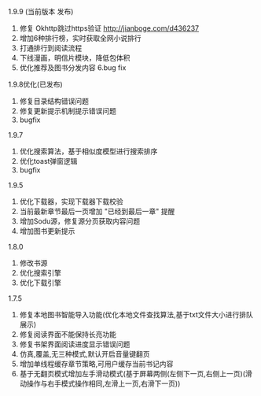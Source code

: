 1.9.9 (当前版本 发布)
1. 修复 Okhttp跳过https验证 http://jianboge.com/d436237
2. 增加6种排行榜，实时获取全网小说排行
3. 打通排行到阅读流程
4. 下线漫画，明信片模块，降低包体积
5. 优化推荐及图书分发内容
   6.bug fix


1.9.8优化(已发布)
1. 修复目录结构错误问题
2. 修复更新提示机制提示错误问题
3. bugfix

1.9.7
1. 优化搜索算法，基于相似度模型进行搜索排序
2. 优化toast弹窗逻辑
3. bugfix

1.9.5
1. 优化下载器，实现下载器下载校验
2. 当前最新章节最后一页增加 "已经到最后一章" 提醒
3. 增加Sodu源，修复源分页获取内容问题
4. 增加图书更新提示


1.8.0
1. 修改书源
2. 优化搜索引擎
3. 优化下载引擎


1.7.5
1. 修复本地图书智能导入功能(优化本地文件查找算法,基于txt文件大小进行排队展示)
2. 修复阅读界面不能保持长亮功能
3. 修复书架界面阅读进度显示错误问题
4. 仿真,覆盖,无三种模式,默认开启音量键翻页
5. 增加单线程缓存章节策略,可用户缓存当前书记内容
6. 基于无翻页模式增加左手滑动模式(基于屏幕两侧(左侧下一页,右侧上一页)(滑动操作与右手模式操作相同,左滑上一页,右滑下一页))
